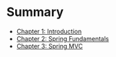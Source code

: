 # Summary

* [Chapter 1: Introduction](chapter1.md)
* [Chapter 2: Spring Fundamentals](chapter2.md)
* [Chapter 3: Spring MVC](chapter3.md)

